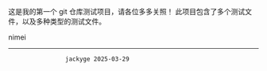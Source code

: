 这是我的第一个 git 仓库测试项目，请各位多多关照！
此项目包含了多个测试文件，以及多种类型的测试文件。






nimei







------------------------------------------
                    jackyge 2025-03-29
